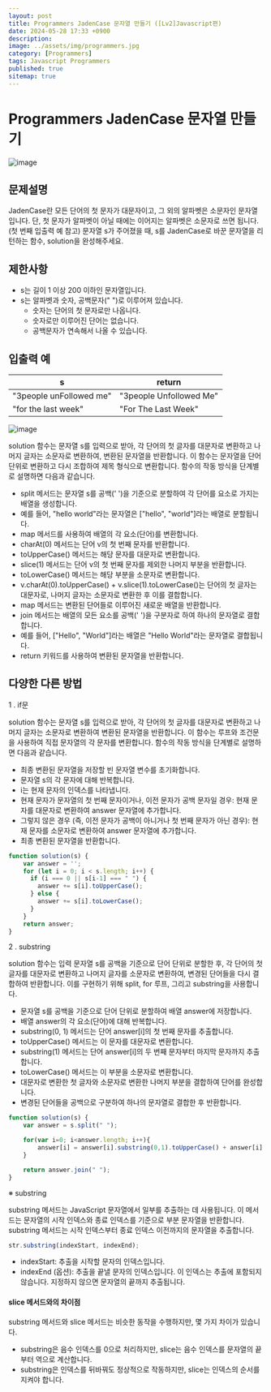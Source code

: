 ```yaml
---
layout: post
title: Programmers JadenCase 문자열 만들기 ([Lv2]Javascript편)
date: 2024-05-28 17:33 +0900
description: 
image: ../assets/img/programmers.jpg
category: [Programmers]
tags: Javascript Programmers
published: true
sitemap: true
---
```


# Programmers JadenCase 문자열 만들기

![image](https://github.com/gnlgk/gnlgk.github.io/assets/161431748/b5765153-88c5-472e-8370-776953ee77d5)

## 문제설명

JadenCase란 모든 단어의 첫 문자가 대문자이고, 그 외의 알파벳은 소문자인 문자열입니다. 단, 첫 문자가 알파벳이 아닐 때에는 이어지는 알파벳은 소문자로 쓰면 됩니다. (첫 번째 입출력 예 참고)
문자열 s가 주어졌을 때, s를 JadenCase로 바꾼 문자열을 리턴하는 함수, solution을 완성해주세요.

## 제한사항

* s는 길이 1 이상 200 이하인 문자열입니다.
* s는 알파벳과 숫자, 공백문자(" ")로 이루어져 있습니다.
    - 숫자는 단어의 첫 문자로만 나옵니다.
    - 숫자로만 이루어진 단어는 없습니다.
    - 공백문자가 연속해서 나올 수 있습니다.

## 입출력 예

|s|return|
|---|---|
|"3people unFollowed me"|"3people Unfollowed Me"|
|"for the last week"|"For The Last Week"|

![image](https://github.com/gnlgk/gnlgk.github.io/assets/161431748/4ec724b9-fdd8-416c-8797-4789abc5329b)

solution 함수는 문자열 s를 입력으로 받아, 각 단어의 첫 글자를 대문자로 변환하고 나머지 글자는 소문자로 변환하여, 변환된 문자열을 반환합니다. 이 함수는 문자열을 단어 단위로 변환하고 다시 조합하여 제목 형식으로 변환합니다. 함수의 작동 방식을 단계별로 설명하면 다음과 같습니다.

* split 메서드는 문자열 s를 공백(' ')을 기준으로 분할하여 각 단어를 요소로 가지는 배열을 생성합니다.
* 예를 들어, "hello world"라는 문자열은 ["hello", "world"]라는 배열로 분할됩니다.
* map 메서드를 사용하여 배열의 각 요소(단어)를 변환합니다.
* charAt(0) 메서드는 단어 v의 첫 번째 문자를 반환합니다.
* toUpperCase() 메서드는 해당 문자를 대문자로 변환합니다.
* slice(1) 메서드는 단어 v의 첫 번째 문자를 제외한 나머지 부분을 반환합니다.
* toLowerCase() 메서드는 해당 부분을 소문자로 변환합니다.
* v.charAt(0).toUpperCase() + v.slice(1).toLowerCase()는 단어의 첫 글자는 대문자로, 나머지 글자는 소문자로 변환한 후 이를 결합합니다.
* map 메서드는 변환된 단어들로 이루어진 새로운 배열을 반환합니다.
* join 메서드는 배열의 모든 요소를 공백(' ')을 구분자로 하여 하나의 문자열로 결합합니다.
* 예를 들어, ["Hello", "World"]라는 배열은 "Hello World"라는 문자열로 결합됩니다.
* return 키워드를 사용하여 변환된 문자열을 반환합니다.

## 다양한 다른 방법

1 . if문

solution 함수는 문자열 s를 입력으로 받아, 각 단어의 첫 글자를 대문자로 변환하고 나머지 글자는 소문자로 변환하여 변환된 문자열을 반환합니다. 이 함수는 루프와 조건문을 사용하여 직접 문자열의 각 문자를 변환합니다. 함수의 작동 방식을 단계별로 설명하면 다음과 같습니다.

* 최종 변환된 문자열을 저장할 빈 문자열 변수를 초기화합니다.
* 문자열 s의 각 문자에 대해 반복합니다.
* i는 현재 문자의 인덱스를 나타냅니다.
* 현재 문자가 문자열의 첫 번째 문자이거나, 이전 문자가 공백 문자일 경우: 현재 문자를 대문자로 변환하여 answer 문자열에 추가합니다.
* 그렇지 않은 경우 (즉, 이전 문자가 공백이 아니거나 첫 번째 문자가 아닌 경우): 현재 문자를 소문자로 변환하여 answer 문자열에 추가합니다.
* 최종 변환된 문자열을 반환합니다.

````javascript
function solution(s) {
    var answer = '';
    for (let i = 0; i < s.length; i++) {
      if (i === 0 || s[i-1] === " ") {
        answer += s[i].toUpperCase();
      } else {
        answer += s[i].toLowerCase();
      }
    }
    return answer;
}
````

2 . substring

solution 함수는 입력 문자열 s를 공백을 기준으로 단어 단위로 분할한 후, 각 단어의 첫 글자를 대문자로 변환하고 나머지 글자를 소문자로 변환하여, 변경된 단어들을 다시 결합하여 반환합니다. 이를 구현하기 위해 split, for 루프, 그리고 substring을 사용합니다. 

* 문자열 s를 공백을 기준으로 단어 단위로 분할하여 배열 answer에 저장합니다.
* 배열 answer의 각 요소(단어)에 대해 반복합니다.
* substring(0, 1) 메서드는 단어 answer[i]의 첫 번째 문자를 추출합니다.
* toUpperCase() 메서드는 이 문자를 대문자로 변환합니다.
* substring(1) 메서드는 단어 answer[i]의 두 번째 문자부터 마지막 문자까지 추출합니다.
* toLowerCase() 메서드는 이 부분을 소문자로 변환합니다.
* 대문자로 변환한 첫 글자와 소문자로 변환한 나머지 부분을 결합하여 단어를 완성합니다.
* 변경된 단어들을 공백으로 구분하여 하나의 문자열로 결합한 후 반환합니다.

````javascript
function solution(s) {
    var answer = s.split(" ");

    for(var i=0; i<answer.length; i++){
        answer[i] = answer[i].substring(0,1).toUpperCase() + answer[i].substring(1).toLowerCase();
    }

    return answer.join(" ");
}
````

※ substring

substring 메서드는 JavaScript 문자열에서 일부를 추출하는 데 사용됩니다. 이 메서드는 문자열의 시작 인덱스와 종료 인덱스를 기준으로 부분 문자열을 반환합니다. substring 메서드는 시작 인덱스부터 종료 인덱스 이전까지의 문자열을 추출합니다.

````javascript
str.substring(indexStart, indexEnd);
````

* indexStart: 추출을 시작할 문자의 인덱스입니다.
* indexEnd (옵션): 추출을 끝낼 문자의 인덱스입니다. 이 인덱스는 추출에 포함되지 않습니다. 지정하지 않으면 문자열의 끝까지 추출됩니다.

#### slice 메서드와의 차이점

substring 메서드와 slice 메서드는 비슷한 동작을 수행하지만, 몇 가지 차이가 있습니다.

* substring은 음수 인덱스를 0으로 처리하지만, slice는 음수 인덱스를 문자열의 끝부터 역으로 계산합니다.
* substring은 인덱스를 뒤바꿔도 정상적으로 작동하지만, slice는 인덱스의 순서를 지켜야 합니다.